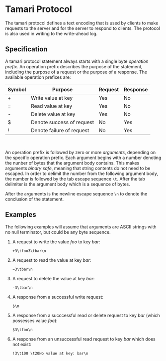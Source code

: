 # Tamari Protocol

The tamari protocol defines a text encoding that is used by clients to make requests to the server and for the server to respond to clients. The protocol is also used in writing to the write-ahead log.

## Specification

A tamari protocol statement always starts with a single byte *operation prefix*. An operation prefix describes the purpose of the statement, including the purpose of a request or the purpose of a response. The available operation prefixes are:  

Symbol | Purpose | Request | Response
--- | --- | --- | ---
+ | Write value at key | Yes | No 
= | Read value at key | Yes | No 
- | Delete value at key | Yes | No
$ | Denote success of request | No | Yes
! | Denote failure of request | No | Yes
<br>  

An operation prefix is followed by zero or more *arguments*, depending on the specific operation prefix. Each argument begins with a number denoting the nunber of bytes that the argument body contains. This makes arguments *binary safe*, meaning that string contents do not need to be escaped. In order to delimit the number from the following argument body, the number is followed by the tab escape sequence `\t`. After the tab delimiter is the argument body which is a sequence of bytes. 

After the arguments is the newline escape sequence `\n` to denote the conclusion of the statement.

## Examples
The following examples will assume that arguments are ASCII strings with no null terminator, but could be any byte sequence.
1. A request to write the value *foo* to key *bar*:
    ```
    +3\tfoo3\tbar\n
    ```
2. A request to read the value at key *bar*:
    ```
    =3\tbar\n
3. A request to delete the value at key *bar*:
    ```
    -3\tbar\n
    ```
4. A response from a successful write request:
    ```
    $\n
    ```
5. A response from a succcessful read or delete request to key *bar* (which possesses value *foo*):
    ```
    $3\tfoo\n
6. A response from an unsuccessful read request to key *bar* which does not exist:
    ```
    !3\t100 \t20No value at key: bar\n
    ```